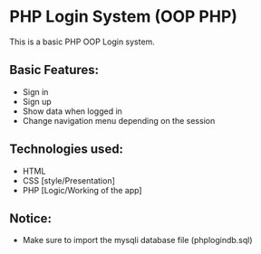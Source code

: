 # PHP Login System (OOP PHP)
 This is a basic PHP OOP Login system.

## Basic Features:
- Sign in
- Sign up
- Show data when logged in
- Change navigation menu depending on the session

## Technologies used:
- HTML
- CSS [style/Presentation]
- PHP [Logic/Working of the app]

## Notice:
- Make sure to import the mysqli database file (phplogindb.sql)
